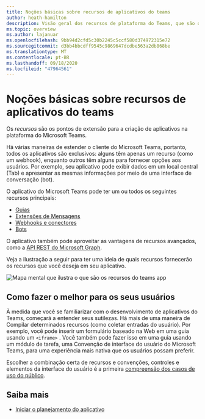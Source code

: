 ```yaml
---
title: Noções básicas sobre recursos de aplicativos do teams
author: heath-hamilton
description: Visão geral dos recursos de plataforma do Teams, que são os pontos de extensão para a criação de aplicativos do teams.
ms.topic: overview
ms.author: lajanuar
ms.openlocfilehash: 9bb94d2cfd5c30b2245c5ccf580d374972315e72
ms.sourcegitcommit: d3bb4bbcdff9545c9869647dcdbe563a2db868be
ms.translationtype: MT
ms.contentlocale: pt-BR
ms.lasthandoff: 09/18/2020
ms.locfileid: "47964561"
---
```

# <a name="understanding-teams-app-capabilities"></a>Noções básicas sobre recursos de aplicativos do teams

Os *recursos* são os pontos de extensão para a criação de aplicativos na plataforma do Microsoft Teams.

Há várias maneiras de estender o cliente do Microsoft Teams, portanto, todos os aplicativos são exclusivos: alguns têm apenas um recurso (como um webhook), enquanto outros têm alguns para fornecer opções aos usuários. Por exemplo, seu aplicativo pode exibir dados em um local central (Tab) e apresentar as mesmas informações por meio de uma interface de conversação (bot).

O aplicativo do Microsoft Teams pode ter um ou todos os seguintes recursos principais:

* [Guias](../tabs/what-are-tabs.md)
* [Extensões de Mensagens](../messaging-extensions/what-are-messaging-extensions.md)
* [Webhooks e conectores](../webhooks-and-connectors/what-are-webhooks-and-connectors.md)
* [Bots](../bots/what-are-bots.md)

O aplicativo também pode aproveitar as vantagens de recursos avançados, como a [API REST do Microsoft Graph](../graph-api/rsc/resource-specific-consent.md).

Veja a ilustração a seguir para ter uma ideia de quais recursos fornecerão os recursos que você deseja em seu aplicativo.

![Mapa mental que ilustra o que são os recursos do teams app](doc-links/images/capabilities-overview.png)

## <a name="doing-whats-best-for-your-users"></a>Como fazer o melhor para os seus usuários

À medida que você se familiarizar com o desenvolvimento de aplicativos do Teams, começará a entender seus sutilezas. Há mais de uma maneira de Compilar determinados recursos (como coletar entradas do usuário). Por exemplo, você pode inserir um formulário baseado na Web em uma guia usando um `<iframe>` . Você também pode fazer isso em uma guia usando um módulo de tarefa, uma Convenção de interface do usuário do Microsoft Teams, para uma experiência mais nativa que os usuários possam preferir.

Escolher a combinação certa de recursos e convenções, controles e elementos da interface do usuário é a primeira [compreensão dos casos de uso do público](../concepts/design/understand-use-cases.md).

## <a name="learn-more"></a>Saiba mais

* [Iniciar o planejamento do aplicativo](../concepts/extensibility-points.md)
